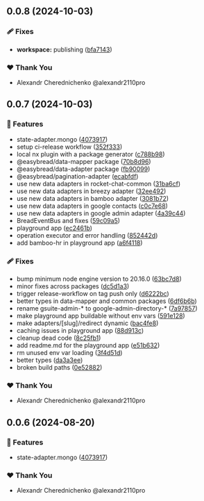 ## 0.0.8 (2024-10-03)


### 🩹 Fixes

- **workspace:** publishing ([bfa7143](https://github.com/easybread/easybread/commit/bfa7143))

### ❤️  Thank You

- Alexandr Cherednichenko @alexandr2110pro

## 0.0.7 (2024-10-03)


### 🚀 Features

- state-adapter.mongo ([4073917](https://github.com/easybread/easybread/commit/4073917))
- setup ci-release workflow ([352f333](https://github.com/easybread/easybread/commit/352f333))
- local nx plugin with a package generator ([c788b98](https://github.com/easybread/easybread/commit/c788b98))
- @easybread/data-mapper package ([70b8d96](https://github.com/easybread/easybread/commit/70b8d96))
- @easybread/data-adapter package ([fb90099](https://github.com/easybread/easybread/commit/fb90099))
- @easybread/pagination-adapter ([ecabfdf](https://github.com/easybread/easybread/commit/ecabfdf))
- use new data adapters in rocket-chat-common ([31ba6cf](https://github.com/easybread/easybread/commit/31ba6cf))
- use new data adapters in breezy adapter ([32ee492](https://github.com/easybread/easybread/commit/32ee492))
- use new data adapters in bamboo adapter ([3081b72](https://github.com/easybread/easybread/commit/3081b72))
- use new data adapters in google contacts ([c0c7e68](https://github.com/easybread/easybread/commit/c0c7e68))
- use new data adapters in google admin adapter ([4a39c44](https://github.com/easybread/easybread/commit/4a39c44))
- BreadEventBus and fixes ([59c09a5](https://github.com/easybread/easybread/commit/59c09a5))
- playground app ([ec2461b](https://github.com/easybread/easybread/commit/ec2461b))
- operation executor and error handling ([852442d](https://github.com/easybread/easybread/commit/852442d))
- add bamboo-hr in playground app ([a6f4118](https://github.com/easybread/easybread/commit/a6f4118))

### 🩹 Fixes

- bump minimum node engine version to 20.16.0 ([63bc7d8](https://github.com/easybread/easybread/commit/63bc7d8))
- minor fixes across packages ([dc5d1a3](https://github.com/easybread/easybread/commit/dc5d1a3))
- trigger release-workflow on tag push only ([d6222bc](https://github.com/easybread/easybread/commit/d6222bc))
- better types in data-mapper and common packages ([6df6b6b](https://github.com/easybread/easybread/commit/6df6b6b))
- rename gsuite-admin-* to google-admin-directory-* ([7a97857](https://github.com/easybread/easybread/commit/7a97857))
- make playground app buildable without env vars ([591e128](https://github.com/easybread/easybread/commit/591e128))
- make adapters/[slug]/redirect dynamic ([bac4fe8](https://github.com/easybread/easybread/commit/bac4fe8))
- caching issues in playground app ([88d913c](https://github.com/easybread/easybread/commit/88d913c))
- cleanup dead code ([8c25fb1](https://github.com/easybread/easybread/commit/8c25fb1))
- add readme.md for the playground app ([e51b632](https://github.com/easybread/easybread/commit/e51b632))
- rm unused env var loading ([3f4d51d](https://github.com/easybread/easybread/commit/3f4d51d))
- better types ([da3a3ee](https://github.com/easybread/easybread/commit/da3a3ee))
- broken build paths ([0e52882](https://github.com/easybread/easybread/commit/0e52882))

### ❤️  Thank You

- Alexandr Cherednichenko @alexandr2110pro

## 0.0.6 (2024-08-20)


### 🚀 Features

- state-adapter.mongo ([4073917](https://github.com/easybread/easybread/commit/4073917))

### ❤️  Thank You

- Alexandr Cherednichenko @alexandr2110pro